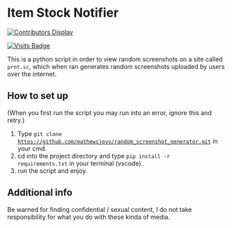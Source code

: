 # Item Stock Notifier
[![Contributors Display](https://badges.pufler.dev/contributors/mathewsjoyy/random_screenshot_generator?size=50&padding=5&bots=true)](https://badges.pufler.dev)

[![Visits Badge](https://badges.pufler.dev/visits/mathewsjoyy/random_screenshot_generator)](https://badges.pufler.dev)

This is a python script in order to view random screenshots on a site called ```prnt.sc```, which when ran generates random screenshots uploaded by users over the internet.

## How to set up
(When you first run the script you may run into an error, ignore this and retry.)
1. Type <code>git clone https://github.com/mathewsjoyy/random_screenshot_generator.git</code> in your cmd.
2. cd into the project directory and type <code>pip install -r requirements.txt</code> in your terminal (vscode).
3. run the script and enjoy.

## Additional info

Be warned for finding confidential / sexual content, I do not take responsibility for what you do with these kinda of media.

